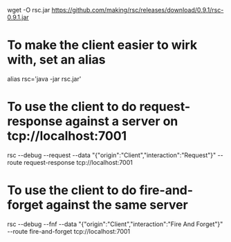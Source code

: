 wget -O rsc.jar https://github.com/making/rsc/releases/download/0.9.1/rsc-0.9.1.jar

# To make the client easier to wirk with, set an alias
alias rsc='java -jar rsc.jar'

# To use the client to do request-response against a server on tcp://localhost:7001
rsc --debug --request --data "{\"origin\":\"Client\",\"interaction\":\"Request\"}" --route request-response tcp://localhost:7001

# To use the client to do fire-and-forget against the same server
rsc --debug --fnf --data "{\"origin\":\"Client\",\"interaction\":\"Fire And Forget\"}" --route fire-and-forget tcp://localhost:7001
